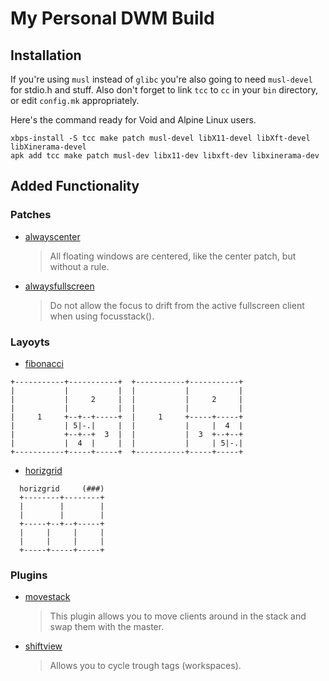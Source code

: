 # My Personal DWM Build

## Installation

If you're using `musl` instead of `glibc` you're also going to need `musl-devel` for stdio.h and stuff.
Also don't forget to link `tcc` to `cc` in your `bin` directory, or edit `config.mk` appropriately.

Here's the command ready for Void and Alpine Linux users.

```
xbps-install -S tcc make patch musl-devel libX11-devel libXft-devel libXinerama-devel
apk add tcc make patch musl-dev libx11-dev libxft-dev libxinerama-dev
```

## Added Functionality

### Patches

* [alwayscenter](https://dwm.suckless.org/patches/alwayscenter/)
	> All floating windows are centered, like the center patch, but without a rule.

* [alwaysfullscreen](https://dwm.suckless.org/patches/alwaysfullscreen/)
	> Do not allow the focus to drift from the active fullscreen client when using focusstack().

### Layoyts

* [fibonacci](https://dwm.suckless.org/patches/fibonacci/)

```
+-----------+-----------+  +-----------+-----------+
|           |           |  |           |           |
|           |     2     |  |           |     2     |
|           |           |  |           |           |
|     1     +--+--+-----+  |     1     +-----+-----+
|           | 5|-.|     |  |           |     |  4  |
|           +--+--+  3  |  |           |  3  +--+--+
|           |  4  |     |  |           |     | 5|-.|
+-----------+-----+-----+  +-----------+-----+-----+
```

* [horizgrid](https://dwm.suckless.org/patches/horizgrid/)

```
  horizgrid     (###)
  +--------+--------+
  |        |        |
  |        |        |
  +-----+--+--+-----+
  |     |     |     |
  |     |     |     |
  +-----+-----+-----+
```

### Plugins

* [movestack](https://dwm.suckless.org/patches/movestack/)
	> This plugin allows you to move clients around in the stack and swap them with the master.

* [shiftview](https://dwm.suckless.org/patches/nextprev)
	> Allows you to cycle trough tags (workspaces).
